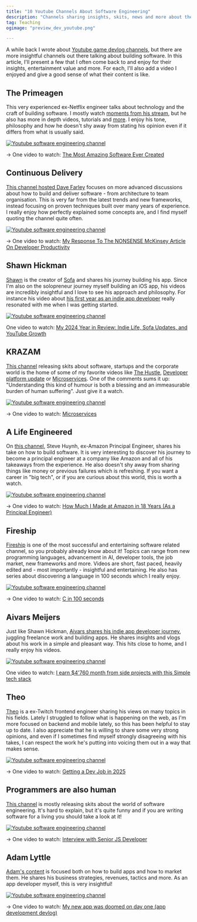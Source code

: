 ```yaml
---
title: "10 Youtube Channels About Software Engineering"
description: "Channels sharing insights, skits, news and more about the tech world."
tag: Teaching
ogimage: "preview_dev_youtube.png"

---
```


A while back I wrote about [Youtube game devlog channels](/blog/2021/04/04/game-devlogs-list/), but there are more insightful channels out there talking about building software. In this article, I'll present a few that I often come back to and enjoy for their insights, entertainment value and more. For each, I'll also add a video I enjoyed and give a good sense of what their content is like.

## The Primeagen

This very experienced ex-Netflix engineer talks about technology and the craft of building software. I mostly watch [moments from his stream](https://www.youtube.com/@ThePrimeTimeagen), but he also has more in depth videos, tutorials and [more](https://www.youtube.com/@ThePrimeagen/videos). I enjoy his tone, philosophy and how he doesn't shy away from stating his opinion even if it differs from what is usually said.

<div class="image-wrapper image-90"><a href="https://www.youtube.com/@ThePrimeTimeagen"><img src="/assets/blog/youtubedev/prime.png" alt="Youtube software engineering channel"/></a></div>

→ One video to watch:   [The Most Amazing Software Ever Created](https://www.youtube.com/watch?v=QwUPs5N9I6I) 

## Continuous Delivery

[This channel hosted Dave Farley](https://www.youtube.com/@ContinuousDelivery) focuses on more advanced discussions about how to build and deliver software - from architecture to team organisation. This is very far from the latest trends and new frameworks, instead focusing on proven techniques built over many years of experience. I really enjoy how perfectly explained some concepts are, and I find myself quoting the channel quite often.

<div class="image-wrapper image-90"><a href="https://www.youtube.com/@ContinuousDelivery"><img src="/assets/blog/youtubedev/continuous.png" alt="Youtube software engineering channel"/></a></div>

→ One video to watch:  [My Response To The NONSENSE McKinsey Article On Developer Productivity](https://www.youtube.com/watch?v=yuUBZ1pByzM) 

## Shawn Hickman

[Shawn](https://www.youtube.com/@shawn.hickman/) is the creator of [Sofa](https://www.sofahq.com/) and shares his journey building his app. Since I'm also on the solopreneur journey myself building an iOS app, his videos are incredibly insightful and I love to see his approach and philosophy. For instance his video about [his first year as an indie app developer](https://www.youtube.com/watch?v=0A_cQNFsdRs) really resonated with me when I was getting started.

<div class="image-wrapper image-90"><a href="https://www.youtube.com/@shawn.hickman"><img src="/assets/blog/youtubedev/shawn.png" alt="Youtube software engineering channel"/></a></div>

One video to watch: [My 2024 Year in Review: Indie Life, Sofa Updates, and YouTube Growth](https://www.youtube.com/watch?v=erxMGgM294Q)    

## KRAZAM

[This channel](https://www.youtube.com/@KRAZAM) releasing skits about software, startups and the corporate world is the home of some of my favorite videos like [The Hustle](https://www.youtube.com/@KRAZAM), [Developer platform update](https://www.youtube.com/watch?v=kHW58D-_O64) or  [Microservices](https://www.youtube.com/watch?v=y8OnoxKotPQ).  One of the comments sums it up: "Understanding this kind of humour is both a blessing and an immeasurable burden of human suffering". Just give it a watch.

<div class="image-wrapper image-90"><a href="https://www.youtube.com/@KRAZAM"><img src="/assets/blog/youtubedev/krazam.png" alt="Youtube software engineering channel"/></a></div>

→ One video to watch: [Microservices](https://www.youtube.com/watch?v=y8OnoxKotPQ)

## A Life Engineered

On [this channel](https://www.youtube.com/@ALifeEngineered), Steve Huynh, ex-Amazon Principal Engineer, shares his take on how to build software. It is very interesting to discover his journey to become a principal engineer at a company like Amazon and all of his takeaways from the experience. He also doesn't shy away from sharing things like money or previous failures which is refreshing. If you want a career in "big tech", or if you are curious about this world, this is worth a watch.

<div class="image-wrapper image-90"><a href="https://www.youtube.com/@ALifeEngineered"><img src="/assets/blog/youtubedev/steve.png" alt="Youtube software engineering channel"/></a></div>

→ One video to watch: [How Much I Made at Amazon in 18 Years (As a Principal Engineer)](https://www.youtube.com/watch?v=3gk93625r-o) 

## Fireship

[Fireship](https://www.youtube.com/@Fireship) is one of the most successful and entertaining software related channel, so you probably already know about it! Topics can range from new programming languages, advancement in AI, developer tools, the job market, new frameworks and more. Videos are short, fast paced, heavily edited and - most importantly - insightful and entertaining. He also has series about discovering a language in 100 seconds which I really enjoy.

<div class="image-wrapper image-90"><a href="https://www.youtube.com/@Fireship"><img src="/assets/blog/youtubedev/fire.png" alt="Youtube software engineering channel"/></a></div>

→ One video to watch: [C in 100 seconds](https://www.youtube.com/watch?v=U3aXWizDbQ4)

## Aivars Meijers

Just like Shawn Hickman, [Aivars shares his indie app developer journey](https://www.youtube.com/@AivarsMeijers), juggling freelance work and building apps. He shares insights and vlogs about his work in a simple and pleasant way. This hits close to home, and I really enjoy his videos.

<div class="image-wrapper image-90"><a href="https://www.youtube.com/@AivarsMeijers"><img src="/assets/blog/youtubedev/aivars.png" alt="Youtube software engineering channel"/></a></div>

One video to watch:  [I earn $4'760 month from side projects with this Simple tech stack](https://www.youtube.com/watch?v=FjaXod_XOYQ)

## Theo

[Theo](https://www.youtube.com/@t3dotgg) is a ex-Twitch frontend engineer sharing his views on many topics in his fields. Lately I struggled to follow what is happening on the web, as I'm more focused on backend and mobile lately, so this has been helpful to stay up to date. I also appreciate that he is willing to share some very strong opinions, and even if I sometimes find myself strongly disagreeing with his takes, I can respect the work he's putting into voicing them out in a way that makes sense.

<div class="image-wrapper image-90"><a href="https://www.youtube.com/@t3dotgg"><img src="/assets/blog/youtubedev/theo.png" alt="Youtube software engineering channel"/></a></div>

→ One video to watch: [Getting a Dev Job in 2025](https://www.youtube.com/watch?v=2PiM2e4RtTg)

## Programmers are also human

[This channel](https://www.youtube.com/@programmersarealsohuman5909) is mostly releasing skits about the world of software engineering. It's hard to explain, but it's quite funny and if you are writing software for a living you should take a look at it!

<div class="image-wrapper image-90"><a href="https://www.youtube.com/@programmersarealsohuman5909"><img src="/assets/blog/youtubedev/human.png" alt="Youtube software engineering channel"/></a></div>

→ One video to watch: [Interview with Senior JS Developer](https://www.youtube.com/watch?v=Uo3cL4nrGOk)

## Adam Lyttle

[Adam's content](https://www.youtube.com/@adamlyttleapps/) is focused both on how to build apps and how to market them. He shares his business strategies, revenues, tactics and more. As an app developer myself, this is very insightful!

<div class="image-wrapper image-90"><a href="https://www.youtube.com/@adamlyttleapps"><img src="/assets/blog/youtubedev/adam.png" alt="Youtube software engineering channel"/></a></div>

→ One video to watch:  [My new app was doomed on day one (app development devlog)](https://www.youtube.com/watch?v=0fqnz2T47bE) 

